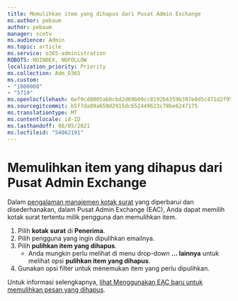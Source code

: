 ```yaml
---
title: Memulihkan item yang dihapus dari Pusat Admin Exchange
ms.author: pebaum
author: pebaum
manager: scotv
ms.audience: Admin
ms.topic: article
ms.service: o365-administration
ROBOTS: NOINDEX, NOFOLLOW
localization_priority: Priority
ms.collection: Adm_O365
ms.custom:
- "1800008"
- "5719"
ms.openlocfilehash: 6ef9cd8005ab8cbd2d69b09cc8192b6359b397e8d5c471d2f958ae1e751d7797
ms.sourcegitcommit: b5f7da89a650d2915dc652449623c78be6247175
ms.translationtype: MT
ms.contentlocale: id-ID
ms.lasthandoff: 08/05/2021
ms.locfileid: "54062191"
---
```

# <a name="recover-deleted-items-from-exchange-admin-center"></a>Memulihkan item yang dihapus dari Pusat Admin Exchange

Dalam [pengalaman manajemen kotak surat](https://admin.exchange.microsoft.com/#/mailboxes) yang diperbarui dan disederhanakan, dalam Pusat Admin Exchange (EAC), Anda dapat memilih kotak surat tertentu milik pengguna dan memulihkan item.

1. Pilih **kotak surat** di **Penerima**.
2. Pilih pengguna yang ingin dipulihkan emailnya.
3. Pilih **pulihkan item yang dihapus**.
    - Anda mungkin perlu melihat di menu drop-down **... lainnya** untuk melihat opsi **pulihkan item yang dihapus**.
4. Gunakan opsi filter untuk menemukan item yang perlu dipulihkan.

Untuk informasi selengkapnya, [lihat Menggunakan EAC baru untuk memulihkan pesan yang dihapus](/exchange/recipients-in-exchange-online/manage-user-mailboxes/recover-deleted-messages#use-new-eac-for-recovering-deleted-messages).
